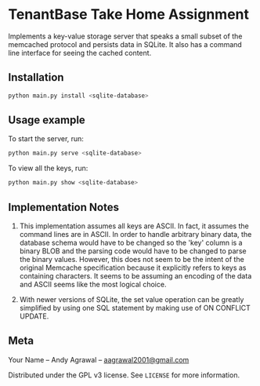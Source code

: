 # TenantBase Take Home Assignment

Implements a key-value storage server that speaks a small subset of the 
memcached protocol and persists data in SQLite. It also has a command
line interface for seeing the cached content.

## Installation


```sh
python main.py install <sqlite-database>
```

## Usage example

To start the server, run:

```sh
python main.py serve <sqlite-database>
```

To view all the keys, run:

```sh
python main.py show <sqlite-database>
```

## Implementation Notes

1. This implementation assumes all keys are ASCII. In fact, it assumes the command lines
are in ASCII. In order to handle arbitrary binary data, the database schema would have to be
changed so the 'key' column is a binary BLOB and the parsing code would have to be changed
to parse the binary values. However, this does not seem to be the intent of the original
Memcache specification because it explicitly refers to keys as containing characters. 
It seems to be assuming an encoding of the data and ASCII seems like the most logical choice.


2. With newer versions of SQLite, the set value operation can be greatly simplified by using
one SQL statement by making use of ON CONFLICT UPDATE.


## Meta

Your Name – Andy Agrawal – aagrawal2001@gmail.com

Distributed under the GPL v3 license. See ``LICENSE`` for more information.